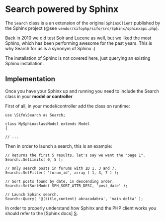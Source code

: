 Search powered by Sphinx
========================

The `Search` class is a an extension of the original `SphinxClient` published by the Sphinx project (@see `vendor/sifophp/sifo/src/Sphinx/sphinxapi.php`).

Back in 2010 we did test Solr and Lucene as well, but we liked the most Sphinx, which has been performing awesome for the past years. This is why Search for us is a synonym of Sphinx :)

The installation of Sphinx is not covered here, just querying an existing Sphinx installation.

Implementation
--------------
Once you have your Sphinx up and running you need to include the Search class in your **model or controller**

First of all, in your model/controller add the class on runtime:

	use \Sifo\Search as Search;

	class MySphinxclassModel extends Model
	{

	// ...

Then in order to launch a search, this is an example:

	// Returns the first 5 results, let's say we want the "page 1".
	Search::SetLimits( 0, 5 );

	// Only search posts in forums with ID 1, 3 and 7.
	Search::SetFilter( 'forum_id', array ( 1, 3, 7 ) );
 
	// Sort posts found by date, in descending order.
	Search::SetSortMode( SPH_SORT_ATTR_DESC, 'post_date' );

	// Launch Sphinx search.
	Search::Query( '@(title,content) abracadabra', 'main delta' );

In order to properly understand how Sphinx and the PHP client works you should refer to the [Sphinx docs] [S].

[S]: http://sphinxsearch.com/docs/